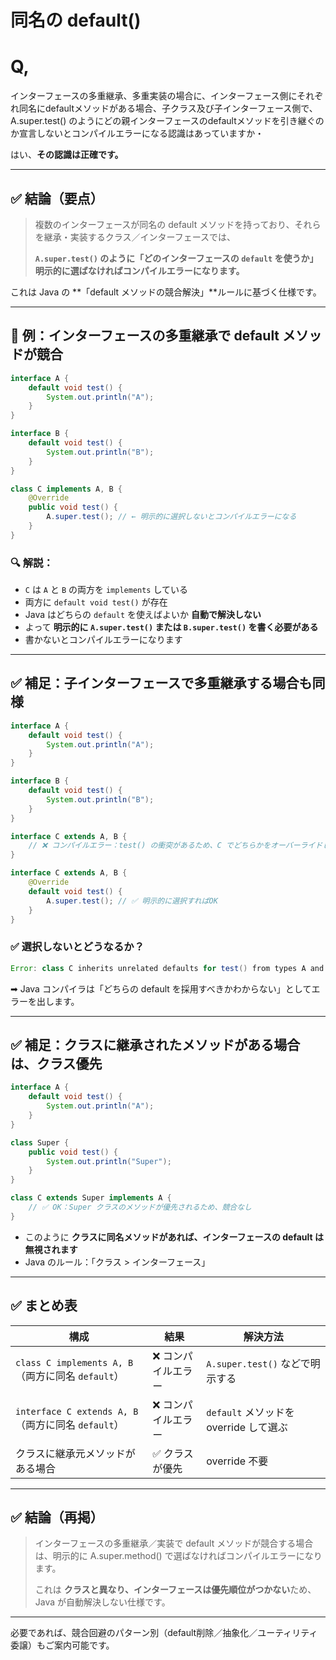 # 同名の default()

# Q,

インターフェースの多重継承、多重実装の場合に、インターフェース側にそれぞれ同名にdefaultメソッドがある場合、子クラス及び子インターフェース側で、A.super.test() のようにどの親インターフェースのdefaultメソッドを引き継ぐのか宣言しないとコンパイルエラーになる認識はあっていますか・

はい、**その認識は正確です。**

---

## ✅ 結論（要点）

> 複数のインターフェースが同名の default メソッドを持っており、それらを継承・実装するクラス／インターフェースでは、
> 
> 
> **`A.super.test()` のように「どのインターフェースの `default` を使うか」明示的に選ばなければコンパイルエラーになります。**
> 

これは Java の **「default メソッドの競合解決」**ルールに基づく仕様です。

---

## 🔸 例：インターフェースの多重継承で default メソッドが競合

```java
interface A {
    default void test() {
        System.out.println("A");
    }
}

interface B {
    default void test() {
        System.out.println("B");
    }
}

class C implements A, B {
    @Override
    public void test() {
        A.super.test(); // ← 明示的に選択しないとコンパイルエラーになる
    }
}
```

### 🔍 解説：

- `C` は `A` と `B` の両方を `implements` している
- 両方に `default void test()` が存在
- Java はどちらの `default` を使えばよいか **自動で解決しない**
- よって **明示的に `A.super.test()` または `B.super.test()` を書く必要がある**
- 書かないとコンパイルエラーになります

---

## ✅ 補足：子インターフェースで多重継承する場合も同様

```java
interface A {
    default void test() {
        System.out.println("A");
    }
}

interface B {
    default void test() {
        System.out.println("B");
    }
}

interface C extends A, B {
    // ❌ コンパイルエラー：test() の衝突があるため、C でどちらかをオーバーライドして解決する必要がある
}
```

```java
interface C extends A, B {
    @Override
    default void test() {
        A.super.test(); // ✅ 明示的に選択すればOK
    }
}
```

### **✅ 選択しないとどうなるか？**

```java
Error: class C inherits unrelated defaults for test() from types A and B
```

➡ Java コンパイラは「どちらの default を採用すべきかわからない」としてエラーを出します。

---

## ✅ 補足：クラスに継承されたメソッドがある場合は、クラス優先

```java
interface A {
    default void test() {
        System.out.println("A");
    }
}

class Super {
    public void test() {
        System.out.println("Super");
    }
}

class C extends Super implements A {
    // ✅ OK：Super クラスのメソッドが優先されるため、競合なし
}
```

- このように **クラスに同名メソッドがあれば、インターフェースの default は無視されます**
- Java のルール：「クラス > インターフェース」

---

## ✅ まとめ表

| 構成 | 結果 | 解決方法 |
| --- | --- | --- |
| `class C implements A, B`（両方に同名 `default`） | ❌ コンパイルエラー | `A.super.test()` などで明示する |
| `interface C extends A, B`（両方に同名 `default`） | ❌ コンパイルエラー | `default` メソッドを override して選ぶ |
| クラスに継承元メソッドがある場合 | ✅ クラスが優先 | override 不要 |

---

## ✅ 結論（再掲）

> インターフェースの多重継承／実装で default メソッドが競合する場合は、明示的に A.super.method() で選ばなければコンパイルエラーになります。
> 
> 
> これは **クラスと異なり、インターフェースは優先順位がつかない**ため、Java が自動解決しない仕様です。
> 

---

必要であれば、競合回避のパターン別（default削除／抽象化／ユーティリティ委譲）もご案内可能です。